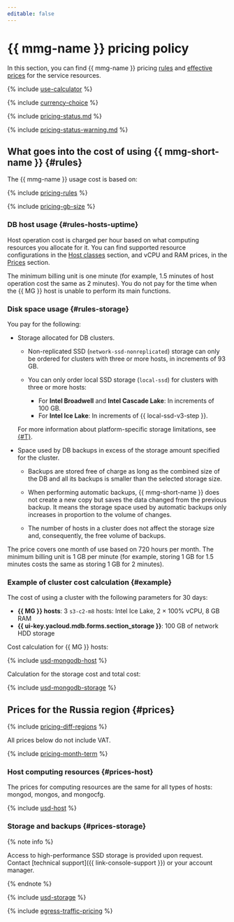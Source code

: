 ```yaml
---
editable: false
---
```


# {{ mmg-name }} pricing policy



In this section, you can find {{ mmg-name }} pricing [rules](#rules) and [effective prices](#prices) for the service resources.

{% include [use-calculator](../_includes/pricing/use-calculator.md) %}

{% include [currency-choice](../_includes/pricing/currency-choice.md) %}

{% include [pricing-status.md](../_includes/mdb/pricing-status.md) %}

{% include [pricing-status-warning.md](../_includes/mdb/pricing-status-warning.md) %}

## What goes into the cost of using {{ mmg-short-name }} {#rules}

The {{ mmg-name }} usage cost is based on:

{% include [pricing-rules](../_includes/mdb/pricing-rules.md) %}

{% include [pricing-gb-size](../_includes/pricing-gb-size.md) %}

### DB host usage {#rules-hosts-uptime}

Host operation cost is charged per hour based on what computing resources you allocate for it. You can find supported resource configurations in the [Host classes](concepts/instance-types.md) section, and vCPU and RAM prices, in the [Prices](#prices) section.

The minimum billing unit is one minute (for example, 1.5 minutes of host operation cost the same as 2 minutes). You do not pay for the time when the {{ MG }} host is unable to perform its main functions.

### Disk space usage {#rules-storage}

You pay for the following:

* Storage allocated for DB clusters.

   
   * Non-replicated SSD (`network-ssd-nonreplicated`) storage can only be ordered for clusters with three or more hosts, in increments of 93 GB.

   * You can only order local SSD storage (`local-ssd`) for clusters with three or more hosts:
      * For **Intel Broadwell** and **Intel Cascade Lake**: In increments of 100 GB.
      * For **Intel Ice Lake**: In increments of {{ local-ssd-v3-step }}.

   For more information about platform-specific storage limitations, see [{#T}](./concepts/storage.md).


* Space used by DB backups in excess of the storage amount specified for the cluster.

   * Backups are stored free of charge as long as the combined size of the DB and all its backups is smaller than the selected storage size.

   * When performing automatic backups, {{ mmg-short-name }} does not create a new copy but saves the data changed from the previous backup. It means the storage space used by automatic backups only increases in proportion to the volume of changes.

   * The number of hosts in a cluster does not affect the storage size and, consequently, the free volume of backups.

The price covers one month of use based on 720 hours per month.  The minimum billing unit is 1 GB per minute (for example, storing 1 GB for 1.5 minutes costs the same as storing 1 GB for 2 minutes).

### Example of cluster cost calculation {#example}

The cost of using a cluster with the following parameters for 30 days:

* **{{ MG }} hosts**: 3 `s3-c2-m8` hosts: Intel Ice Lake, 2 × 100% vCPU, 8 GB RAM 
* **{{ ui-key.yacloud.mdb.forms.section_storage }}**: 100 GB of network HDD storage

Cost calculation for {{ MG }} hosts:



{% include [usd-mongodb-host](../_pricing_examples/managed-mongodb/usd-host.md) %}


Calculation for the storage cost and total cost:



{% include [usd-mongodb-storage](../_pricing_examples/managed-mongodb/usd-storage.md) %}



## Prices for the Russia region {#prices}

{% include [pricing-diff-regions](../_includes/pricing-diff-regions.md) %}


All prices below do not include VAT.


{% include [pricing-month-term](../_includes/mdb/pricing-month-term.md) %}

### Host computing resources {#prices-host}

The prices for computing resources are the same for all types of hosts: mongod, mongos, and mongocfg.



{% include [usd-host](../_pricing/managed-mongodb/usd-host.md) %}



### Storage and backups {#prices-storage}


{% note info %}

Access to high-performance SSD storage is provided upon request. Contact [technical support]({{ link-console-support }}) or your account manager.

{% endnote %}




{% include [usd-storage](../_pricing/managed-mongodb/usd-storage.md) %}


{% include [egress-traffic-pricing](../_includes/egress-traffic-pricing.md) %}

